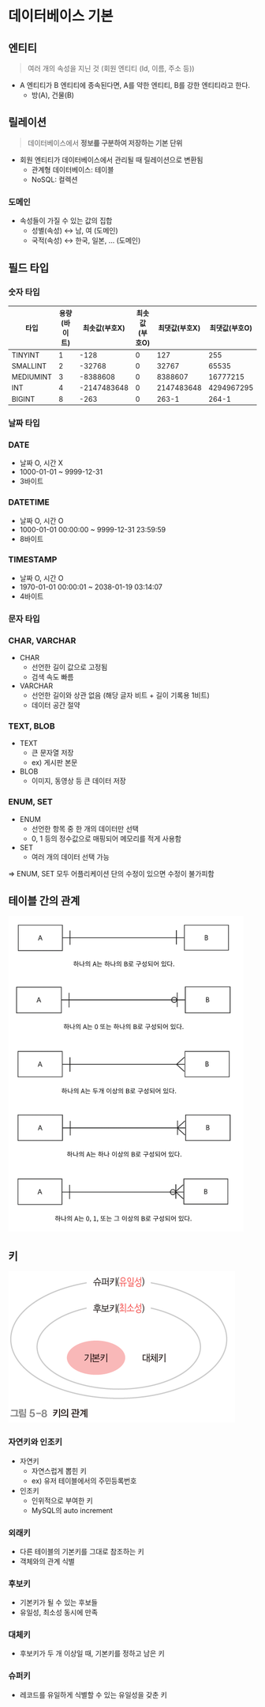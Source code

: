 # 데이터베이스 기본

## 엔티티

> 여러 개의 속성을 지닌 것 (회원 엔티티 (Id, 이름, 주소 등))
>
- A 엔티티가 B 엔티티에 종속된다면, A를 약한 엔티티, B를 강한 엔티티라고 한다.
    - 방(A), 건물(B)

## 릴레이션

> 데이터베이스에서 **정보를 구분하여 저장하는 기본 단위**
>
- 회원 엔티티가 데이터베이스에서 관리될 때 릴레이션으로 변환됨
    - 관계형 데이터베이스: 테이블
    - NoSQL: 컬렉션

### 도메인

- 속성들이 가질 수 있는 값의 집합
    - 성별(속성) ↔ 남, 여 (도메인)
    - 국적(속성) ↔ 한국, 일본, … (도메인)

## 필드 타입

### 숫자 타입

| 타입 | 용량(바이트) | 최솟값(부호X) | 최솟값(부호O) | 최댓값(부호X) | 최댓값(부호O) |
| --- | --- | --- | --- | --- | --- |
| TINYINT | 1 | -128 | 0 | 127 | 255 |
| SMALLINT | 2 | -32768 | 0 | 32767 | 65535 |
| MEDIUMINT | 3 | -8388608 | 0 | 8388607 | 16777215 |
| INT | 4 | -2147483648 | 0 | 2147483648 | 4294967295 |
| BIGINT | 8 | -263 | 0 | 263-1 | 264-1 |

### 날짜 타입

### DATE

- 날짜 O, 시간 X
- 1000-01-01 ~ 9999-12-31
- 3바이트

### DATETIME

- 날짜 O, 시간 O
- 1000-01-01 00:00:00 ~ 9999-12-31 23:59:59
- 8바이트

### TIMESTAMP

- 날짜 O, 시간 O
- 1970-01-01 00:00:01 ~ 2038-01-19 03:14:07
- 4바이트

### 문자 타입

### CHAR, VARCHAR

- CHAR
    - 선언한 길이 값으로 고정됨
    - 검색 속도 빠름
- VARCHAR
    - 선언한 길이와 상관 없음 (해당 글자 비트 + 길이 기록용 1비트)
    - 데이터 공간 절약

### TEXT, BLOB

- TEXT
    - 큰 문자열 저장
    - ex) 게시판 본문
- BLOB
    - 이미지, 동영상 등 큰 데이터 저장

### ENUM, SET

- ENUM
    - 선언한 항목 중 한 개의 데이터만 선택
    - 0, 1 등의 정수값으로 매핑되어 메모리를 적게 사용함
- SET
    - 여러 개의 데이터 선택 가능

⇒ ENUM, SET 모두 어플리케이션 단의 수정이 있으면 수정이 불가피함

## 테이블 간의 관계

![img.png](image/테이블%20관계.png)

## 키

![img.png](image/키.png)

### 자연키와 인조키

- 자연키
    - 자연스럽게 뽑힌 키
    - ex) 유저 테이블에서의 주민등록번호
- 인조키
    - 인위적으로 부여한 키
    - MySQL의 auto increment

### 외래키

- 다른 테이블의 기본키를 그대로 참조하는 키
- 객체와의 관계 식별

### 후보키

- 기본키가 될 수 있는 후보들
- 유일성, 최소성 동시에 만족

### 대체키

- 후보키가 두 개 이상일 때, 기본키를 정하고 남은 키

### 슈퍼키

- 레코드를 유일하게 식별할 수 있는 유일성을 갖춘 키
